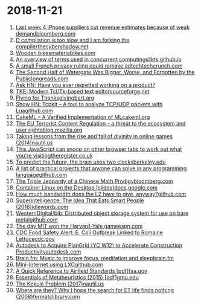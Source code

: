 # 2018-11-21
1. [Last week 4 iPhone suppliers cut revenue estimates because of weak demandbloomberg.com](https://www.bloomberg.com/news/articles/2018-11-21/apple-s-biggest-iphone-assembler-is-said-to-plan-deep-cost-cuts)
2. [D compilation is too slow and I am forking the compilerthecybershadow.net](https://blog.thecybershadow.net/2018/11/18/d-compilation-is-too-slow-and-i-am-forking-the-compiler/)
3. [Wooden bikesmateriabikes.com](https://materiabikes.com/2018/10/24/why-wood/)
4. [An overview of terms used in concurrent computingslikts.github.io](https://slikts.github.io/concurrency-glossary/)
5. [A small French privacy ruling could remake adtechtechcrunch.com](https://techcrunch.com/2018/11/20/how-a-small-french-privacy-ruling-could-remake-adtech-for-good/)
6. [The Second Half of Watergate Was Bigger, Worse, and Forgotten by the Publiclongreads.com](https://longreads.com/2018/11/20/the-second-half-of-watergate-was-bigger-worse-and-forgotten-by-the-public/)
7. [Ask HN: Have you ever regretted working on a product?](https://news.ycombinator.com/item?id=18499843)
8. [TKE: Modern Tcl/Tk-based text editorsourceforge.net](http://tke.sourceforge.net/index.html)
9. [Flying for Thanksgivingbert.org](https://bert.org/2018/11/18/flying-for-thanksgiving/)
10. [Show HN: Tcpkit – A tool to analyze TCP/UDP packets with Luagithub.com](https://github.com/git-hulk/tcpkit)
11. [CakeML – A Verified Implementation of MLcakeml.org](https://cakeml.org/)
12. [The EU Terrorist Content Regulation – a threat to the ecosystem and user rightsblog.mozilla.org](https://blog.mozilla.org/netpolicy/2018/11/21/the-eu-terrorist-content-regulation-a-threat-to-the-ecosystem-and-our-users-rights/)
13. [Taking lessons from the rise and fall of divinity in online games (2014)nautil.us](http://nautil.us/issue/10/mergers--acquisitions/how-we-make-gods)
14. [This JavaScript can snoop on other browser tabs to work out what you're visitingtheregister.co.uk](https://www.theregister.co.uk/2018/11/21/unmasking_browsers_side_channels/)
15. [To predict the future, the brain uses two clocksberkeley.edu](https://news.berkeley.edu/2018/11/19/brainclocks/)
16. [A list of practical projects that anyone can solve in any programming languagegithub.com](https://github.com/karan/Projects)
17. [The Triple Jeopardy of a Chinese Math Prodigybloomberg.com](https://www.bloomberg.com/news/features/2018-11-19/the-triple-jeopardy-of-ke-xu-a-chinese-hedge-fund-quant)
18. [Container Linux on the Desktop [slides]docs.google.com](https://docs.google.com/presentation/d/17Hml1iFqdXElxOcrh9caQSC5px5mDgaS015Vhaz42ZY)
19. [How much bandwidth does the L2 have to give, anyway?github.com](https://github.com/travisdowns/uarch-bench/wiki/How-much-bandwidth-does-the-L2-have-to-give,-anyway%3F)
20. [Superintelligence: The Idea That Eats Smart People (2016)idlewords.com](http://idlewords.com/talks/superintelligence.htm)
21. [WesternDigital/blb: Distributed object storage system for use on bare metalgithub.com](https://github.com/westerndigitalcorporation/blb)
22. [The day MIT won the Harvard-Yale gameespn.com](http://www.espn.com/college-football/story/_/id/25276347/best-college-football-prank-harvard-yale-mit-balloon)
23. [CDC Food Safety Alert: E. Coli Outbreak Linked to Romaine Lettucecdc.gov](https://www.cdc.gov/media/releases/2018/s1120-ecoli-romain-lettuce.html)
24. [Autodesk to Acquire PlanGrid (YC W12) to Accelerate Construction Productivityautodesk.com](https://adsknews.autodesk.com/pressrelease/autodesk-to-acquire-plangrid)
25. [Brain.fm: Music to improve focus, meditation and sleepbrain.fm](https://brain.fm)
26. [Mini-Internet using LXCgithub.com](https://github.com/flesueur/mi-lxc)
27. [A Quick Reference to Airfield Standards [pdf]faa.gov](https://www.faa.gov/airports/southern/airport_safety/part139_cert/media/aso-airfield-standards-quick-reference.pdf)
28. [Essentials of Metaheuristics (2015) [pdf]gmu.edu](https://cs.gmu.edu/~sean/book/metaheuristics/Essentials.pdf)
29. [The Kekulé Problem (2017)nautil.us](http://nautil.us/issue/47/consciousness/the-kekul-problem)
30. [Where are they? Why I hope the search for ET life finds nothing (2008)fermatslibrary.com](https://fermatslibrary.com/s/where-are-they-why-i-hope-the-search-for-extraterrestrial-life-finds-nothing)